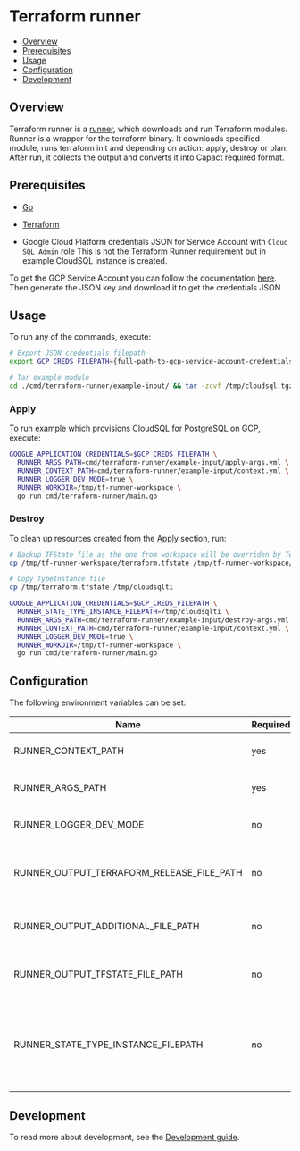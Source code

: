 # Terraform runner

- [Overview](#overview)
- [Prerequisites](#prerequisites)
- [Usage](#usage)
- [Configuration](#configuration)
- [Development](#development)

## Overview

Terraform runner is a [runner](https://capact.io/docs/architecture/runner), which downloads and run Terraform modules. Runner is a wrapper for
the terraform binary. It downloads specified module, runs terraform init and depending on action: apply, destroy or plan.
After run, it collects the output and converts it into Capact required format.

## Prerequisites

- [Go](https://golang.org)
- [Terraform](https://www.terraform.io/downloads.html)

- Google Cloud Platform credentials JSON for Service Account with `Cloud SQL Admin` role
  This is not the Terraform Runner requirement but in example CloudSQL instance is created.

To get the GCP Service Account you can follow the documentation [here](https://cloud.google.com/iam/docs/creating-managing-service-accounts#creating). Then generate the JSON key and download it to get the credentials JSON.

## Usage

To run any of the commands, execute:

```bash
# Export JSON credentials filepath
export GCP_CREDS_FILEPATH={full-path-to-gcp-service-account-credentials-json} 

# Tar example module
cd ./cmd/terraform-runner/example-input/ && tar -zcvf /tmp/cloudsql.tgz ./main.tf && cd -
```

### Apply

To run example which provisions CloudSQL for PostgreSQL on GCP, execute:
```bash
GOOGLE_APPLICATION_CREDENTIALS=$GCP_CREDS_FILEPATH \
  RUNNER_ARGS_PATH=cmd/terraform-runner/example-input/apply-args.yml \
  RUNNER_CONTEXT_PATH=cmd/terraform-runner/example-input/context.yml \
  RUNNER_LOGGER_DEV_MODE=true \
  RUNNER_WORKDIR=/tmp/tf-runner-workspace \
  go run cmd/terraform-runner/main.go
```

### Destroy

To clean up resources created from the [Apply](#apply) section, run:

```bash
# Backup TFState file as the one from workspace will be overriden by Terraform Runner
cp /tmp/tf-runner-workspace/terraform.tfstate /tmp/tf-runner-workspace/terraform.tfstate.bak 

# Copy TypeInstance file
cp /tmp/terraform.tfstate /tmp/cloudsqlti 

GOOGLE_APPLICATION_CREDENTIALS=$GCP_CREDS_FILEPATH \
  RUNNER_STATE_TYPE_INSTANCE_FILEPATH=/tmp/cloudsqlti \
  RUNNER_ARGS_PATH=cmd/terraform-runner/example-input/destroy-args.yml \
  RUNNER_CONTEXT_PATH=cmd/terraform-runner/example-input/context.yml \
  RUNNER_LOGGER_DEV_MODE=true \
  RUNNER_WORKDIR=/tmp/tf-runner-workspace \
  go run cmd/terraform-runner/main.go
```

## Configuration

The following environment variables can be set:

| Name                                       | Required | Default                       | Description                                                                                                           |
|--------------------------------------------|----------|-------------------------------|-----------------------------------------------------------------------------------------------------------------------|
| RUNNER_CONTEXT_PATH                        | yes      |                               | Path to the YAML file with runner context                                                                             |
| RUNNER_ARGS_PATH                           | yes      |                               | Path to the YAML file with input arguments                                                                            |
| RUNNER_LOGGER_DEV_MODE                     | no       | `false`                       | Enable additional log messages                                                                                        |
| RUNNER_OUTPUT_TERRAFORM_RELEASE_FILE_PATH  | no       | `/tmp/terraform-release.yaml` | Defines path under which the Terraform artifacts is saved                                                             |
| RUNNER_OUTPUT_ADDITIONAL_FILE_PATH         | no       | `/tmp/additional.yaml`        | Defines path under which the additional output is saved                                                               |
| RUNNER_OUTPUT_TFSTATE_FILE_PATH            | no       | `/tmp/terraform.tfstate`      | Defines path under which the terraform.tfstate output is saved                                                        |
| RUNNER_STATE_TYPE_INSTANCE_FILEPATH        | no       |                               | Defines path to the input state TypeInstance file. If not set, then the runner will run apply with an empty state file|

## Development

To read more about development, see the [Development guide](https://capact.io/community/development/development-guide).
